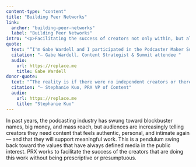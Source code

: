 ```yaml
---
content-type: "content"
title: "Building Peer Networks"
link:
  anchor: "building-peer-networks"
  label: "Building Peer Networks"
intro: "<p>Facilitating the success of creators not only within, but also beyond our direct portfolio underpins our commitment to media in the public interest. At Creator Summits, this year hosted by PRX with our partners KUT and KUTX in Austin, TX, and later, WABE in Atlanta, GA, we brought together hundreds of local audio makers to take a pulse of the local creator industry and learn from each other.</p>"
quote:
  text: "“I'm Gabe Wardell and I participated in the Podcaster Maker Summit. It was really a terrific opportunity and a terrific event. And the reason something like this is important is because independent makers need opportunities to really hone their skills and learn how to make quality content over time, right? What's happening right now is the barrier to entry for podcasting is super low, but the barrier to quality depends on people learning the processes and learning how to do it right. So I went into this event and I learned so much, and they led me through this amazing process that by the end of it, I had to reevaluate all the ideas I had going in. But now I know that I'm ready to deliver something of high quality that is built to last.”"
  citation: "— Gabe Wardell, Content Strategist & Summit attendee "
  audio:
    url: https://replace.me
    title: Gabe Wardell
donor-quote:
  text: "“The reality is if there were no independent creators or there were no creators, there would be no companies, there would be nothing that companies could do anything with. Right? And so, I don't want independent creators to look to companies or PRX, solely as the arbiters of taste and of the rules. Like, it's just such a wild west ecosystem that, I think that we can certainly be tent poles in the industry, but what I want most is for independent creators to know that other independent creators exist and that their biggest resource isn't that they get to talk to me is that they get to talk to each other. I want creators to know that the skills, the success, and the keys to success exist amongst themselves, and that we don't, and we can't be there for them all the time, but that we can certainly launch them in the right directions.”"
  citation: "— Stephanie Kuo, PRX VP of Content"
  audio:
    url: https://replace.me
    title: "Stephanie Kuo"
---
```


In past years, the podcasting industry has swung toward blockbuster names, big money, and mass reach, but audiences are increasingly telling creators they need content that feels authentic, personal, and intimate again — and that they will support meaningful work. This is a pendulum swing back toward the values that have always defined media in the public interest. PRX works to facilitate the success of the creators that are doing this work without being prescriptive or presumptuous.
